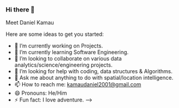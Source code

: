 ### Hi there 👋
Meet Daniel Kamau

Here are some ideas to get you started:

- 🔭 I’m currently working on Projects.
- 🌱 I’m currently learning Software Engineering.
- 👯 I’m looking to collaborate on various data analytics/science/engineering projects.
- 🤔 I’m looking for help with coding, data structures & Algorithms.
- 💬 Ask me about anything to do with spatial/location intelligence.
- 📫 How to reach me: kamaudaniel2001@gmail.com
- 😄 Pronouns: He/Him
- ⚡ Fun fact: I love adventure.
-->
